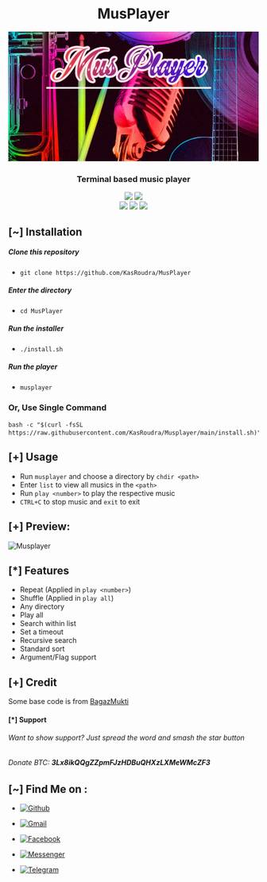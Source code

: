 <h1 align="center">MusPlayer</h1>

![Musplayer-Banner](files/banner.png)
<h3 align="center">Terminal based music player</h3>
<p align="center">
    <img src="https://img.shields.io/badge/Version-1.1-green?style=for-the-badge">
    <img src="https://img.shields.io/github/license/KasRoudra/MusPlayer?style=for-the-badge&color=blue">
   <br>
    <img src="https://img.shields.io/badge/Author-KasRoudra-purple?style=flat-square">
    <img src="https://img.shields.io/badge/Open%20Source-Yes-cyan?style=flat-square">
    <img src="https://img.shields.io/badge/Written%20In-Shell-blue?style=flat-square">
</p> 
 
## [~] Installation

##### Clone this repository

 - ```git clone https://github.com/KasRoudra/MusPlayer```

##### Enter the directory
 - ```cd MusPlayer```

##### Run the installer
 - ```./install.sh```

##### Run the player
 - ```musplayer```

### Or, Use Single Command
```
bash -c "$(curl -fsSL https://raw.githubusercontent.com/KasRoudra/Musplayer/main/install.sh)"
```

## [+] Usage

 - Run `musplayer` and choose a directory by `chdir <path>`
 - Enter `list` to view all musics in the `<path>`
 - Run `play <number>` to play the respective music
 - `CTRL+C` to stop music and `exit` to exit

## [+] Preview:

![Musplayer](files/main.gif)

## [*] Features

 - Repeat (Applied in `play <number>`)
 - Shuffle (Applied in `play all`)
 - Any directory
 - Play all
 - Search within list
 - Set a timeout
 - Recursive search
 - Standard sort
 - Argument/Flag support
 
## [+] Credit
Some base code is from [BagazMukti](https://github.com/BagazMukti/muxsic)

#### [*] Support
###### Want to show support? Just spread the word and smash the star button
###### Donate BTC: ***3Lx8ikQQgZZpmFJzHDBuQHXzLXMeWMcZF3***

## [~] Find Me on :

- [![Github](https://img.shields.io/badge/Github-KasRoudra-green?style=for-the-badge&logo=github)](https://github.com/KasRoudra)

- [![Gmail](https://img.shields.io/badge/Gmail-KasRoudra-green?style=for-the-badge&logo=gmail)](mailto:kasroudrakrd@gmail.com)

- [![Facebook](https://img.shields.io/badge/Facebook-KasRoudra-green?style=for-the-badge&logo=facebook)](https://facebook.com/KasRoudra)

- [![Messenger](https://img.shields.io/badge/Messenger-KasRoudra-green?style=for-the-badge&logo=messenger)](https://m.me/KasRoudra)

- [![Telegram](https://img.shields.io/badge/Telegram-KasRoudra-green?style=for-the-badge&logo=telegram)](https://t.me/KasRoudra)

